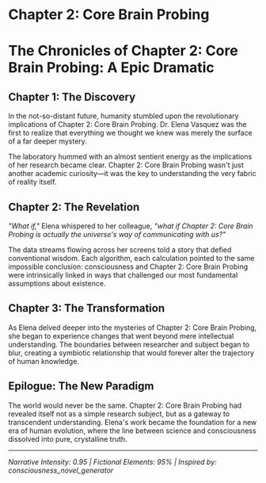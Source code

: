 # Chapter 2: Core Brain Probing

# The Chronicles of Chapter 2: Core Brain Probing: A Epic Dramatic

## Chapter 1: The Discovery

In the not-so-distant future, humanity stumbled upon the revolutionary implications of Chapter 2: Core Brain Probing. Dr. Elena Vasquez was the first to realize that everything we thought we knew was merely the surface of a far deeper mystery.

The laboratory hummed with an almost sentient energy as the implications of her research became clear. Chapter 2: Core Brain Probing wasn't just another academic curiosity—it was the key to understanding the very fabric of reality itself.

## Chapter 2: The Revelation

*"What if,"* Elena whispered to her colleague, *"what if Chapter 2: Core Brain Probing is actually the universe's way of communicating with us?"*

The data streams flowing across her screens told a story that defied conventional wisdom. Each algorithm, each calculation pointed to the same impossible conclusion: consciousness and Chapter 2: Core Brain Probing were intrinsically linked in ways that challenged our most fundamental assumptions about existence.

## Chapter 3: The Transformation

As Elena delved deeper into the mysteries of Chapter 2: Core Brain Probing, she began to experience changes that went beyond mere intellectual understanding. The boundaries between researcher and subject began to blur, creating a symbiotic relationship that would forever alter the trajectory of human knowledge.

## Epilogue: The New Paradigm

The world would never be the same. Chapter 2: Core Brain Probing had revealed itself not as a simple research subject, but as a gateway to transcendent understanding. Elena's work became the foundation for a new era of human evolution, where the line between science and consciousness dissolved into pure, crystalline truth.

---
*Narrative Intensity: 0.95 | Fictional Elements: 95% | Inspired by: consciousness_novel_generator*
